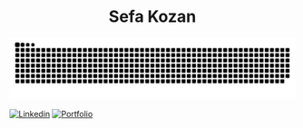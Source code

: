 
<h1 align="center">Sefa Kozan</h1>

![Snake animation](github-contribution-grid-snake.svg)

  
[![Linkedin](https://img.shields.io/badge/Linkedin-ff2929.svg?logo=linkedin&logoWidth=20)](https://www.linkedin.com/in/sefa-kozan/)
[![Portfolio](https://img.shields.io/badge/Portfolio-ff2929.svg?logo=firefox&logoWidth=20&logoColor=ffffff)](https://sefakozan.github.io/me/)